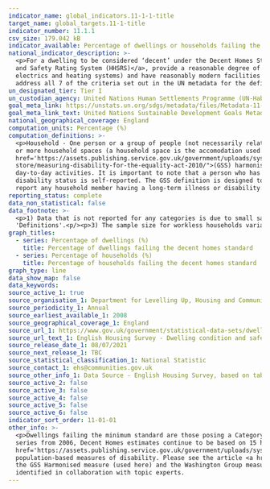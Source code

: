 ```yaml
---
indicator_name: global_indicators.11-1-1-title
target_name: global_targets.11-1-title
indicator_number: 11.1.1
csv_size: 179.042 kB
indicator_available: Percentage of dwellings or households failing the decent homes standard
national_indicator_description: >-
  <p>For a dwelling to be considered ‘decent’ under the Decent Homes Standard it must - meet the statutory minimum standard for housing as set out in the <a href='https://assets.publishing.service.gov.uk/government/uploads/system/uploads/attachment_data/file/9425/150940.pdf'>Housing Health
  and Safety Rating System (HHSRS)</a>, provide a reasonable degree of thermal comfort (related to insulation and heating efficiency), be in a reasonable state of repair (related to the age and condition of a range of building components including walls, roofs, windows, doors, chimneys,
  electrics and heating systems) and have reasonably modern facilities and services (related to the age, size and layout/location of the kitchen, bathroom and WC and any common areas for blocks of flats, and to noise insulation). Although the 'Decent Homes Standard' does not directly
  address all 7 of the criteria set out in the UN metadata for the definition of 'Inadequate Housing' it provides detailed information regarding the 'habitability' aspect of the criteria and as a result is classified as a proxy.<p/>
un_designated_tier: Tier I
un_custodian_agency: United Nations Human Settlements Programme (UN-Habitat)
goal_meta_link: https://unstats.un.org/sdgs/metadata/files/Metadata-11-01-01.pdf
goal_meta_link_text: United Nations Sustainable Development Goals Metadata (PDF 93.1 KB)
national_geographical_coverage: England
computation_units: Percentage (%)
computation_definitions: >-
  <p>Household - One person or a group of people (not necessarily related) who have the accomodation as their only or main residence, and (for a group) share cooking facilities and share a living room or sitting room or dining area. Dwelling - A unit of accommodation which may comprise one
  or more household spaces (a household space is the accomodation used or available for use by an individual household). A dwelling can be classified as shared or unshared. For the full definitions of Dwellings and Households please see the <a
  href='https://assets.publishing.service.gov.uk/government/uploads/system/uploads/attachment_data/file/774820/2017-18_EHS_Headline_Report.pdf'>English Housing Survey headline report</a>.</p><p>Disability Status (household) - The <a href="https://gss.civilservice.gov.uk/policy-
  store/measuring-disability-for-the-equality-act-2010/">(GSS) harmonised "core" definition</a> identifies a person as disabled if they have a physical or mental health condition or illness that has lasted or is expected to last 12 months or more. It must reduce their ability to carry-out
  day-to-day activities. It is important to note that a person who has a long-term illness that does not reduce their ability to carry-out day-to-day activities is not disabled under the definition. The GSS harmonised questions are asked of the respondent in the survey, meaning that
  disability status is self-reported. The GSS definition is designed to reflect the definitions that appear in legal terms in the Disability Discrimination Act 1995 (DDA) for Northern Ireland and the 2010 Equality Act for Great Britain. In this case a disabled household includes those that
  report any household member having a long-term illness or disability. </p><p> 'HHSRS' refers to the housing health and safety rating system.<p/><p> Household income refers to the combined income and savings of the household reference person and any partner.<p/>
reporting_status: complete
data_non_statistical: false
data_footnote: >-
  <p>1) Data that is not reported for any categories is due to small sample size resulting in unreliable estimates.<p/><p>2) The data are either for dwellings or households, which can be selected under units. The differences between dwellings and households can be seen under
  'Definitions'.<p/><p>3) The sample size for workless households variable excludes cases where no-one in the households is working age.<p/><p>4) The calculation for the long-term illness or disability variable excludes unknown cases.<p/>
graph_titles:
  - series: Percentage of dwellings (%)
    title: Percentage of dwellings failing the decent homes standard
  - series: Percentage of households (%)
    title: Percentage of households failing the decent homes standard
graph_type: line
data_show_map: false
data_keywords:
source_active_1: true
source_organisation_1: Department for Levelling Up, Housing and Communities
source_periodicity_1: Annual
source_earliest_available_1: 2008
source_geographical_coverage_1: England
source_url_1: https://www.gov.uk/government/statistical-data-sets/dwelling-condition-and-safety
source_url_text_1: English Housing Survey - Dwelling condition and safety - based on tables DA3202 and DA3203 - Decent Homes - areas and households 
source_release_date_1: 08/07/2021
source_next_release_1: TBC
source_statistical_classification_1: National Statistic 
source_contact_1: ehs@communities.gov.uk
source_other_info_1: Data Source - English Housing Survey, based on tables DA3202 and DA3203
source_active_2: false
source_active_3: false
source_active_4: false
source_active_5: false
source_active_6: false
indicator_sort_order: 11-01-01
other_info: >-
  <p>Dwellings failing the minimum standard are those posing a Category 1 hazard under the Housing Health and Safety Rating System (HHSRS).  From 2008 the survey is able to estimate the presence of 26 of the 29 HHSRS hazards. However to maintain consistency and avoid a break in the time
  series from 2006, Decent Homes estimates continue to be based on 15 hazards for the 'minimum standard' criterion. Estimates for the HHSRS tables (DA4101-3) are based on the 26 hazards covered by the survey.  For more information see <a
  href='https://assets.publishing.service.gov.uk/government/uploads/system/uploads/attachment_data/file/7812/138355.pdf'A Decent Home -Definition and guidance for implementation</a>.</p><p>The Washington Group on Disability Statistics are often used to provide a cross-nationally comparable
  population-based measures of disability. Please see the article <a href="https://www.ons.gov.uk/peoplepopulationandcommunity/healthandsocialcare/disability/articles/measuringdisabilitycomparingapproaches/2019-08-06">Measuring disability - comparing approaches</a> for a comparison between
  the GSS Harmonised measure (used here) and the Washington Group measure.</p> This indicator is being used as an approximation of the UN SDG Indicator. Where possible, we will work to identify or develop UK data to meet the global indicator specification. This indicator has been
  identified in collaboration with topic experts.
---
```

 